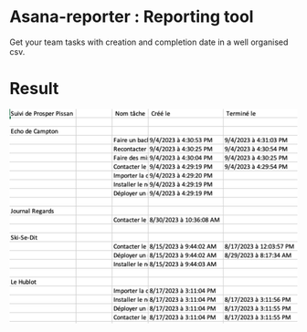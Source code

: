 # Asana-reporter : Reporting tool
Get your team tasks with creation and completion date in a well organised csv.

# Result
<img src="./Result.png">
